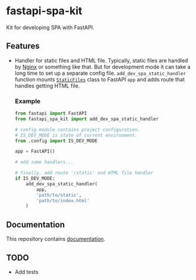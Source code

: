 # fastapi-spa-kit
Kit for developing SPA with FastAPI.

## Features
* Handler for static files and HTML file.
  Typically, static files are handled by [Nginx](https://www.nginx.com/) or something like that. 
  But for development mode it can take a long time to set up a separate config file.
  `add_dev_spa_static_handler` function mounts [`StaticFiles`](https://fastapi.tiangolo.com/tutorial/static-files/#use-staticfiles)
  class to FastAPI `app` and adds route that handles getting HTML file.
  ### Example
  ```python
  from fastapi import FastAPI
  from fastapi_spa_kit import add_dev_spa_static_handler
  
  # config module contains project configuration.
  # IS_DEV_MODE is state of current environment.
  from .config import IS_DEV_MODE
  
  app = FastAPI()
  
  # add some handlers...
  
  # finally, add route '/static' and HTML file handler
  if IS_DEV_MODE:
      add_dev_spa_static_handler(
          app, 
          'path/to/static',
          'path/to/index.html'
      )
  ```

## Documentation
This repository contains [documentation](docs/fastapi_spa_kit/index.md).

## TODO
* Add tests